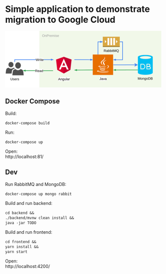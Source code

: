 # Simple application to demonstrate migration to Google Cloud
![Architecture](on_premise_architecture.png)


## Docker Compose
Build:
```
docker-compose build
```

Run:
```
docker-compose up
```

Open:  
http://localhost:81/

## Dev
Run RabbitMQ and MongoDB:
```
docker-compose up mongo rabbit
```

Build and run backend:
```
cd backend &&
./backend/mvnw clean install &&
java -jar TODO
```

Build and run frontend:
```
cd frontend &&
yarn install &&
yarn start
```

Open:  
http://localhost:4200/
